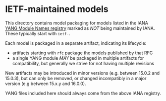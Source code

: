 # IETF-maintained models

This directory contains model packaging for models listed in the IANA
[YANG Module Names registry](https://www.iana.org/assignments/yang-parameters/yang-parameters.xhtml#yang-parameters-1)
marked as *NOT* being maintained by IANA. These typically start with `ietf-`.

Each model is packaged in a separate artifact, indicating its lifecycle:
* artifacts starting with `rfc` package the models published by that RFC
* a single YANG module *MAY* be packaged in multiple artifacts for compatibility, but generally we strive for not
  having multiple revisions

New artifacts may be introduced in minor versions (e.g. between 15.0.2 and 15.0.3), but can only be removed, or changed
incompatibly in a major version (e.g between 15.x.y and 16.0.0).

YANG files included here should always come from the above IANA registry.
